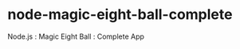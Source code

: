 node-magic-eight-ball-complete
==============================

Node.js : Magic Eight Ball : Complete App
